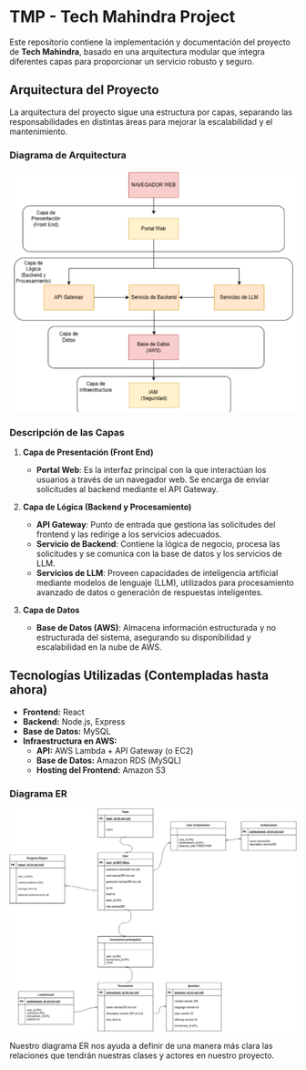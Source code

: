# TMP - Tech Mahindra Project

Este repositorio contiene la implementación y documentación del proyecto de **Tech Mahindra**, basado en una arquitectura modular que integra diferentes capas para proporcionar un servicio robusto y seguro.

## Arquitectura del Proyecto

La arquitectura del proyecto sigue una estructura por capas, separando las responsabilidades en distintas áreas para mejorar la escalabilidad y el mantenimiento.

### Diagrama de Arquitectura

![Arquitectura del Proyecto](./images/Screenshot%20from%202025-03-14%2021-16-52.png)

### Descripción de las Capas

1. **Capa de Presentación (Front End)**
   - **Portal Web**: Es la interfaz principal con la que interactúan los usuarios a través de un navegador web. Se encarga de enviar solicitudes al backend mediante el API Gateway.

2. **Capa de Lógica (Backend y Procesamiento)**
   - **API Gateway**: Punto de entrada que gestiona las solicitudes del frontend y las redirige a los servicios adecuados.
   - **Servicio de Backend**: Contiene la lógica de negocio, procesa las solicitudes y se comunica con la base de datos y los servicios de LLM.
   - **Servicios de LLM**: Proveen capacidades de inteligencia artificial mediante modelos de lenguaje (LLM), utilizados para procesamiento avanzado de datos o generación de respuestas inteligentes.

3. **Capa de Datos**
   - **Base de Datos (AWS)**: Almacena información estructurada y no estructurada del sistema, asegurando su disponibilidad y escalabilidad en la nube de AWS.

## Tecnologías Utilizadas (Contempladas hasta ahora)
- **Frontend:** React
- **Backend:** Node.js, Express
- **Base de Datos:** MySQL
- **Infraestructura en AWS:**
  - **API:** AWS Lambda + API Gateway (o EC2)
  - **Base de Datos:** Amazon RDS (MySQL)
  - **Hosting del Frontend:** Amazon S3

### Diagrama ER

![Arquitectura del Proyecto](./images/ERReto.png)

Nuestro diagrama ER nos ayuda a definir de una manera más clara las relaciones que tendrán nuestras clases y actores en nuestro proyecto.
